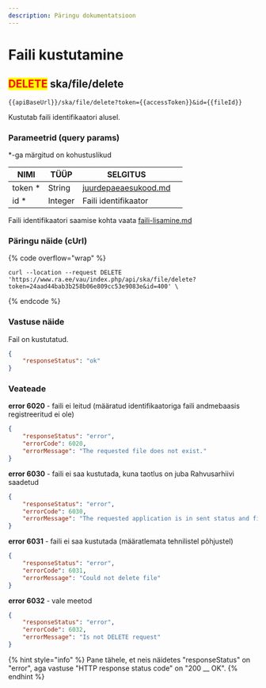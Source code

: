 ```yaml
---
description: Päringu dokumentatsioon
---
```


# Faili kustutamine

## <mark style="color:red;">DELETE</mark> ska/file/delete

```
{{apiBaseUrl}}/ska/file/delete?token={{accessToken}}&id={{fileId}}
```

Kustutab faili identifikaatori alusel.

### Parameetrid (query params)

\*-ga märgitud on kohustuslikud

| NIMI     | TÜÜP    | SELGITUS                                                     |   |
| -------- | ------- | ------------------------------------------------------------ | - |
| token \* | String  | [juurdepaeaesukood.md](../../juurdepaeaesukood.md "mention") |   |
| id \*    | Integer | Faili identifikaator                                         |   |

Faili identifikaatori saamise kohta vaata [faili-lisamine.md](faili-lisamine.md "mention")

### Päringu näide (cUrl)

{% code overflow="wrap" %}
```shell
curl --location --request DELETE 'https://www.ra.ee/vau/index.php/api/ska/file/delete?token=24aad44bab3b258b06e809cc53e9083e&id=400' \
```
{% endcode %}

### Vastuse näide

Fail on kustutatud.

```json
{
    "responseStatus": "ok"
}
```

### Veateade

**error 6020** - faili ei leitud (määratud identifikaatoriga faili andmebaasis registreeritud ei ole)

```json
{
    "responseStatus": "error",
    "errorCode": 6020,
    "errorMessage": "The requested file does not exist."
}
```

**error 6030** - faili ei saa kustutada, kuna taotlus on juba Rahvusarhiivi saadetud

```json
{
    "responseStatus": "error",
    "errorCode": 6030,
    "errorMessage": "The requested application is in sent status and file could not be uploaded"
}
```

**error 6031** - faili ei saa kustutada (määratlemata tehnilistel põhjustel)

```json
{
    "responseStatus": "error",
    "errorCode": 6031,
    "errorMessage": "Could not delete file"
}
```

**error 6032** - vale meetod

```json
{
    "responseStatus": "error",
    "errorCode": 6032,
    "errorMessage": "Is not DELETE request"
}
```

{% hint style="info" %}
Pane tähele, et neis näidetes "responseStatus" on "error", aga vastuse "HTTP response status code" on "200 __ OK".&#x20;
{% endhint %}
